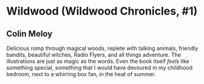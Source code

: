 # Wildwood (Wildwood Chronicles, #1)
## Colin Meloy
Delicious romp through magical woods, replete with talking animals, friendly bandits, beautiful witches, Radio Flyers, and all things adventure. The illustrations are just as magic as the words. Even the book itself *feels* like something special, something that I would have devoured in my childhood bedroom, next to a whirring box fan, in the heat of summer.
